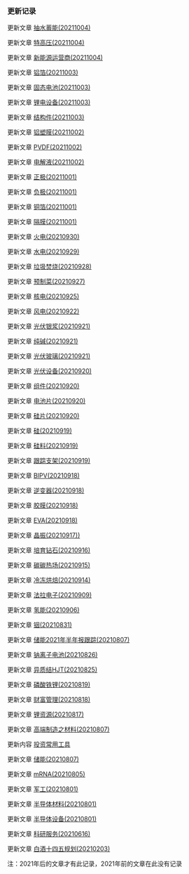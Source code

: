 ### 更新记录



更新文章 [抽水蓄能(20211004)](清洁能源/储能/抽水蓄能(20211004).md) 

更新文章 [特高压(20211004)](清洁能源/电网/特高压(20211004).md)

更新文章 [新能源运营商(20211004)](清洁能源/新能源运营商/新能源运营商(20211004).md)

更新文章 [铝箔(20211003)](清洁能源/锂电池/铝箔(20211003).md) 

更新文章 [固态电池(20211003)](清洁能源/固态电池/固态电池(20211003).md) 

更新文章 [锂电设备(20211003)](清洁能源/锂电池/锂电设备(20211003).md)

更新文章 [结构件(20211003)](清洁能源/锂电池/结构件(20211003).md)

更新文章 [铝塑膜(20211002)](清洁能源/锂电池/铝塑膜(20211002).md)

更新文章 [PVDF(20211002)](清洁能源/锂电池/PVDF(20211002).md) 

更新文章 [电解液(20211002)](清洁能源/锂电池/电解液(20211002).md) 

更新文章 [正极(20211001)](清洁能源/锂电池/正极(20211001).md) 

更新文章 [负极(20211001)](清洁能源/锂电池/负极(20211001).md) 

更新文章 [铜箔(20211001)](清洁能源/锂电池/铜箔(20211001).md) 

更新文章 [隔膜(20211001)](清洁能源/锂电池/隔膜(20211001).md) 

更新文章 [火电(20210930)](清洁能源/火电/火电(20210930).md)

更新文章 [水电(20210929)](清洁能源/水电/水电(20210929).md)

更新文章 [垃圾焚烧(20210928)](清洁能源/生物质能/垃圾焚烧(20210928).md)

更新文章 [预制菜(20210927)](大消费/预制菜(20210927).md)

更新文章 [核电(20210925)](清洁能源/核能/核电(20210925).md)

更新文章 [风电(20210922)](清洁能源/风能/风电(20210922).md)

更新文章 [光伏银浆(20210921)](清洁能源/光伏/光伏银浆(20210921).md) 

更新文章 [纯碱(20210921)](清洁能源/光伏/纯碱(20210921).md)

更新文章 [光伏玻璃(20210921)](清洁能源/光伏/光伏玻璃(20210921).md)

更新文章  [光伏设备(20210920)](清洁能源/光伏/光伏设备(20210920).md)

更新文章 [组件(20210920)](清洁能源/光伏/组件(20210920).md)

更新文章 [电池片(20210920)](清洁能源/光伏/电池片(20210920).md)

更新文章 [硅片(20210920)](清洁能源/光伏/硅片(20210920).md)

更新文章 [硅(20210919)](清洁能源/光伏/硅(20210919).md)

更新文章 [硅料(20210919)](清洁能源/光伏/硅料(20210919).md)

更新文章 [跟踪支架(20210919)](清洁能源/光伏/跟踪支架(20210919).md)

更新文章 [BIPV(20210918)](清洁能源/光伏/BIPV(20210918).md)

更新文章 [逆变器(20210918)](清洁能源/光伏/逆变器(20210918).md)

更新文章 [胶膜(20210918)](清洁能源/光伏/胶膜(20210918).md)

更新文章 [EVA(20210918)](清洁能源/光伏/EVA(20210918).md) 

更新文章 [晶振(20210917))](半导体/细分龙头/晶振(20210917).md)

更新文章 [培育钻石(20210916)](大消费/培育钻石(20210916).md)

更新文章 [碳碳热场(20210915)](清洁能源/光伏/碳碳热场(20210915).md) 

更新文章 [冷冻烘焙(20210914)](大消费/冷冻烘焙(20210914).md)

更新文章 [法拉电子(20210909)](清洁能源/法拉电子(20210909).md)

更新文章 [氢能(20210906)](清洁能源/氢能(20210906).md)

更新文章 [铟(20210831)](清洁能源/铟(20210831).md) 

更新文章 [储能2021年半年报跟踪(20210807)](清洁能源/储能2021年半年报跟踪(20210807)md) 

更新文章 [钠离子电池(20210826)](清洁能源/钠离子电池(20210826).md) 

更新文章 [异质结HJT(20210825)](清洁能源/异质结HJT(20210825).md) 

更新文章 [磷酸铁锂(20210819)](清洁能源/磷酸铁锂(20210819).md) 

更新文章 [财富管理(20210818)](财富管理/财富管理(20210818).md)

更新文章 [锂资源(20210817)](清洁能源/锂资源(20210817).md) 

更新文章 [高端制造之材料(20210807)](高端制造/高端制造之材料(20210807).md)

更新内容 [投资常用工具](myTool.md)

更新文章 [储能(20210807)](清洁能源/储能(20210807).md)

更新文章 [mRNA(20210805)](疫苗/mRNA(20210805).md)  

更新文章 [军工(20210801)](军工/军工(20210801).md)

更新文章  [半导体材料(20210801)](半导体/半导体材料(20210801).md)

更新文章  [半导体设备(20210801)](半导体/半导体设备(20210801).md)

更新文章  [科研服务(20210616)](科研服务/科研服务(20210616).md)

更新文章  [白酒十四五规划(20210203)](白酒/白酒十四五规划(20210203).md)



注：2021年后的文章才有此记录，2021年前的文章在此没有记录

